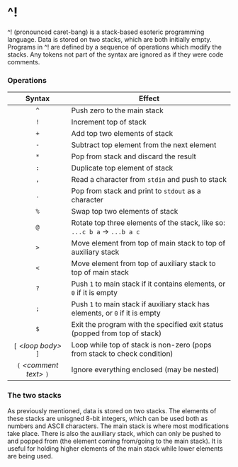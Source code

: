 # ^!
^! (pronounced caret-bang) is a stack-based esoteric programming language. Data is stored on two stacks, which are both initially empty. Programs in ^! are defined by a sequence of operations which modify the stacks. Any tokens not part of the syntax are ignored as if they were code comments.


### Operations
| Syntax | Effect |
|:------:|--------|
| `^` | Push zero to the main stack |
| `!` | Increment top of stack |
| `+` | Add top two elements of stack |
| `-` | Subtract top element from the next element |
| `*` | Pop from stack and discard the result |
| `:` | Duplicate top element of stack |
| `,` | Read a character from `stdin` and push to stack |
| `.` | Pop from stack and print to `stdout` as a character |
| `%` | Swap top two elements of stack |
| `@` | Rotate top three elements of the stack, like so: `...c b a` &rarr; `...b a c` |
| `>` | Move element from top of main stack to top of auxiliary stack |
| `<` | Move element from top of auxiliary stack to top of main stack |
| `?` | Push `1` to main stack if it contains elements, or `0` if it is empty |
| `;` | Push `1` to main stack if auxiliary stack has elements, or `0` if it is empty |
| `$` | Exit the program with the specified exit status (popped from top of stack) |
| `[` _\<loop body>_ `]` | Loop while top of stack is non-zero (pops from stack to check condition) |
| `(` _\<comment text>_ `)` | Ignore everything enclosed (may be nested) |

### The two stacks
As previously mentioned, data is stored on two stacks. The elements of these stacks are unisgned 8-bit integers, which can be used both as numbers and ASCII characters. The main stack is where most modifications take place. There is also the auxiliary stack, which can only be pushed to and popped from (the element coming from/going to the main stack). It is useful for holding higher elements of the main stack while lower elements are being used.
